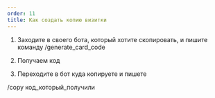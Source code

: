 ```yaml
---
order: 11
title: Как создать копию визитки
---
```


1. Заходите в своего бота, который хотите скопировать, и пишите команду /generate_card_code 

2. Получаем код 

3. Переходите в бот куда копируете и пишете

/copy код\_который\_получили


